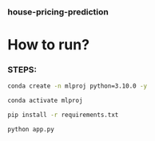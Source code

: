 ### house-pricing-prediction

# How to run?
### STEPS:

```bash
conda create -n mlproj python=3.10.0 -y 
```

```bash
conda activate mlproj
```


```bash
pip install -r requirements.txt
```

```bash
python app.py
```
